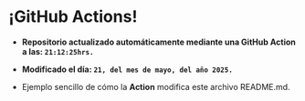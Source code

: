 # ¡GitHub Actions!
* **Repositorio actualizado automáticamente mediante una GitHub Action a las: `21:12:25hrs.`**
* **Modificado el día: `21, del mes de mayo, del año 2025.`**

* Ejemplo sencillo de cómo la **Action** modifica este archivo README.md.
